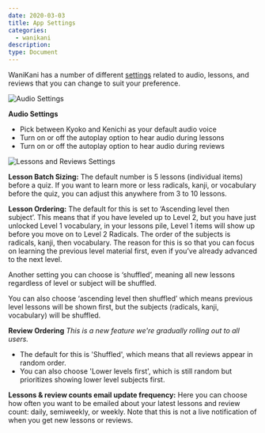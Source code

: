 ```yaml
---
date: 2020-03-03
title: App Settings
categories:
  - wanikani
description:
type: Document
---
```


WaniKani has a number of different [settings](https://www.wanikani.com/settings/app) related to audio, lessons, and reviews that you can change to suit your preference.

![Audio Settings](/images/Audio-Settings.jpg)

**Audio Settings**
* Pick between Kyoko and Kenichi as your default audio voice
* Turn on or off the autoplay option to hear audio during lessons
* Turn on or off the autoplay option to hear audio during reviews

![Lessons and Reviews Settings](/images/Lesson-settings.jpg)

**Lesson Batch Sizing:** The default number is 5 lessons (individual items) before a quiz. If you want to learn more or less radicals, kanji, or vocabulary before the quiz, you can adjust this anywhere from 3 to 10 lessons.

**Lesson Ordering:** The default for this is set to ‘Ascending level then subject’. This means that if you have leveled up to Level 2, but you have just unlocked Level 1 vocabulary, in your lessons pile, Level 1 items will show up before you move on to Level 2 Radicals. The order of the subjects is radicals, kanji, then vocabulary. The reason for this is so that you can focus on learning the previous level material first, even if you’ve already advanced to the next level.

Another setting you can choose is ‘shuffled’, meaning all new lessons regardless of level or subject will be shuffled.

You can also choose ‘ascending level then shuffled’ which means previous level lessons will be shown first, but the subjects (radicals, kanji, vocabulary) will be shuffled.

**<a name="review-ordering">Review Ordering</a>** _This is a new feature we're gradually rolling out to all users._

- The default for this is 'Shuffled', which means that all reviews appear in random order.
- You can also choose 'Lower levels first', which is still random but prioritizes showing lower level subjects first.

**Lessons & review counts email update frequency:** Here you can choose how often you want to be emailed about your latest lessons and review count: daily, semiweekly, or weekly. Note that this is not a live notification of when you get new lessons or reviews.  

